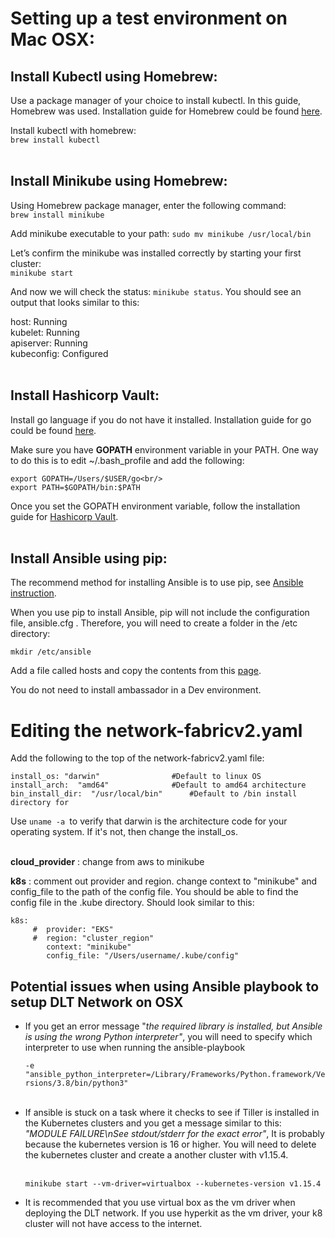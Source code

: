 # Setting up a test environment on Mac OSX:

## Install Kubectl using Homebrew: 

Use a package manager of your choice to install kubectl. In this guide, Homebrew was used. Installation guide for Homebrew could be found [here](https://brew.sh).

Install kubectl with homebrew:<br/>  `brew install kubectl` <br/><br/>

## Install Minikube using Homebrew:

Using Homebrew package manager, enter the following command: <br/>  `brew install minikube`

Add minikube executable to your path:  `sudo mv minikube /usr/local/bin`

Let’s confirm the minikube was installed correctly by starting your first cluster:<br/> `minikube start`

And now we will check the status: `minikube status`. You should see an output that looks similar to this:

host: Running<br/>
kubelet: Running<br/>
apiserver: Running<br/>
kubeconfig: Configured<br/><br/>

## Install Hashicorp Vault:

Install go language if you do not have it installed. Installation guide for go could be found [here](https://golang.org).


Make sure you have **GOPATH** environment variable in your PATH. One way to do this is to edit ~/.bash_profile and add the following:<br/>
```
export GOPATH=/Users/$USER/go<br/>
export PATH=$GOPATH/bin:$PATH
```


Once you set the GOPATH environment variable, follow the installation guide for [Hashicorp Vault](https://www.vaultproject.io/docs/install/#precompiled-binaries).<br/><br/>

## Install Ansible using pip:

The recommend method for installing Ansible is to use pip, see    [Ansible instruction](https://docs.ansible.com/ansible/latest/installation_guide/intro_installation.html#latest-releases-via-pip).

When you use pip to install Ansible, pip will not include the configuration file, ansible.cfg . Therefore, you will need to create a folder in the /etc directory:

`mkdir /etc/ansible`

Add a file called hosts and copy the contents from this [page](https://github.com/hyperledger-labs/blockchain-automation-framework/blob/master/platforms/shared/inventory/ansible_provisoners). 



You do not need to install ambassador in a Dev environment. 


# Editing the network-fabricv2.yaml

Add the following to the top of the network-fabricv2.yaml file:

```
install_os: "darwin"                #Default to linux OS
install_arch:  "amd64"              #Default to amd64 architecture
bin_install_dir:  "/usr/local/bin"      #Default to /bin install directory for 
```
Use ```uname -a ```to verify that darwin is the architecture code for your operating system. If it's not, then change the install_os. <br/><br/>


**cloud_provider** : change from aws to minikube

**k8s** : comment out provider and region. change context to "minikube" and config_file to the path of the config file. You should be able to find the config file in the .kube directory. Should look similar to this:
```
k8s:
     #  provider: "EKS"
     #  region: "cluster_region"
        context: "minikube"
        config_file: "/Users/username/.kube/config" 
```

 ## Potential issues when using Ansible playbook to setup DLT Network on OSX


* If you get an error message "_the required library is installed, but Ansible is using the wrong Python interpreter"_, you will need to specify which interpreter to use when running the ansible-playbook

   ` -e "ansible_python_interpreter=/Library/Frameworks/Python.framework/Versions/3.8/bin/python3" `
<br/><br/>

* If ansible is stuck on a task where it checks to see if Tiller is  installed in the Kubernetes clusters and you get a message similar to this: 
_"MODULE FAILURE\nSee stdout/stderr for the exact error"_, It is probably because the kubernetes version is 16 or higher. You will need to delete the kubernetes cluster and create a another cluster with v1.15.4. 
<br/><br/>

   `minikube start --vm-driver=virtualbox --kubernetes-version v1.15.4`
* 
   It is recommended that you use virtual box as the vm driver when deploying the DLT network. If you use hyperkit as the vm driver, your k8 cluster will not have access to the internet. 

   

